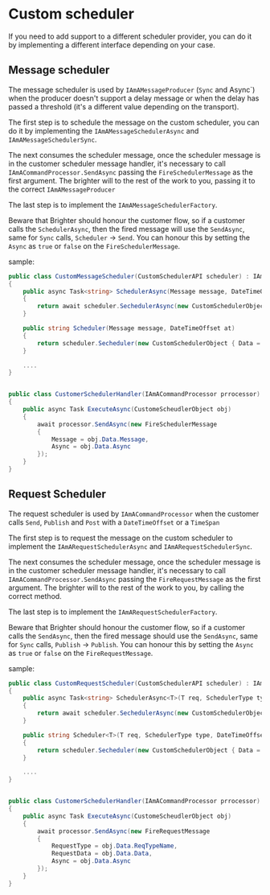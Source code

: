 # Custom scheduler

If you need to add support to a different scheduler provider, you can do it by implementing a different interface depending on your case.

## Message scheduler
The message scheduler is used by `IAmAMessageProducer` (`Sync` and Async`) when the producer doesn't support a delay message or when the delay has passed a threshold (it's a different value depending on the transport). 

The first step is to schedule the message on the custom scheduler, you can do it by implementing the `IAmAMessageSchedulerAsync` and `IAmAMessageSchedulerSync`.

The next consumes the scheduler message, once the scheduler message is in the customer scheduler message handler, it's necessary to call `IAmACommandProcessor.SendAsync` passing the `FireSchedulerMessage` as the first argument. The brighter will to the rest of the work to you,  passing it to the correct `IAmAMessageProducer`

The last step is to implement the `IAmAMessageSchedulerFactory`.

Beware that Brighter should honour the customer flow, so if a customer calls the `SchedulerAsync`, then the fired message will use the `SendAsync`, same for `Sync` calls,  `Scheduler` -> `Send`. You can honour this by setting the `Async` as `true` or `false` on the `FireSchedulerMessage`.

sample:
```c#
public class CustomMessageScheduler(CustomSchedulerAPI scheduler) : IAmAMessageSchedulerAsync, IAmAMessageSchedulerSync
{
    public async Task<string> SchedulerAsync(Message message, DateTimeOffset at)
    {
        return await scheduler.SechedulerAsync(new CustomSchedulerObject { Data = new {message, Async = true }, At = at } ));
    }

    public string Scheduler(Message message, DateTimeOffset at)
    {
        return scheduler.Secheduler(new CustomSchedulerObject { Data = new {message, Async = false }, At = at } ));
    }

    ....
}


public class CustomerSchedulerHandler(IAmACommandProcessor prrocessor)
{
    public async Task ExecuteAsync(CustomeScheudlerObject obj)
    {
        await processor.SendAsync(new FireSchedulerMessage
        {
            Message = obj.Data.Message,
            Async = obj.Data.Async
        });
    }
}
```

## Request Scheduler

The request scheduler is used by `IAmACommandProcessor` when the customer calls `Send`, `Publish` and `Post` with a `DateTimeOffset` or a `TimeSpan`

The first step is to request the message on the custom scheduler to implement the `IAmARequestSchedulerAsync` and `IAmARequestSchedulerSync`.

The next consumes the scheduler message, once the scheduler message is in the customer scheduler message handler, it's necessary to call `IAmACommandProcessor.SendAsync` passing the `FireRequestMessage` as the first argument. The brighter will to the rest of the work to you,  by calling the correct method.

The last step is to implement the `IAmARequestSchedulerFactory`.

Beware that Brighter should honour the customer flow, so if a customer calls the `SendAsync`, then the fired message should use the `SendAsync`, same for `Sync` calls,  `Publish` -> `Publish`. You can honour this by setting the `Async` as `true` or `false` on the `FireRequestMessage`.


sample:
```c#
public class CustomRequestScheduler(CustomSchedulerAPI scheduler) : IAmARequestSchedulerAsync, IAmARequestSchedulerSync
{
    public async Task<string> SchedulerAsync<T>(T req, SchedulerType type, DateTimeOffset at)
    {
        return await scheduler.SechedulerAsync(new CustomSchedulerObject { Data = new { ReqTypeName = typeof(T).FullName, Data = Serialize(req), Async = true }, At = at } ));
    }

    public string Scheduler<T>(T req, SchedulerType type, DateTimeOffset at)
    {
        return scheduler.Secheduler(new CustomSchedulerObject { Data = new {  ReqTypeName = typeof(T).FullName, Data = Serialize(req), type, Async = false }, At = at } ));
    }

    ....
}


public class CustomerSchedulerHandler(IAmACommandProcessor prrocessor)
{
    public async Task ExecuteAsync(CustomeScheudlerObject obj)
    {
        await processor.SendAsync(new FireRequestMessage
        {
            RequestType = obj.Data.ReqTypeName,
            RequestData = obj.Data.Data,
            Async = obj.Data.Async
        });
    }
}
```
